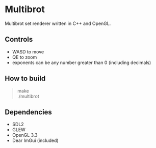 # Multibrot

Multibrot set renderer written in C++ and OpenGL.

## Controls

- WASD to move
- QE to zoom
- exponents can be any number greater than 0 (including decimals)

## How to build

> make  
> ./multibrot

## Dependencies

- SDL2
- GLEW
- OpenGL 3.3
- Dear ImGui (included)
